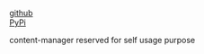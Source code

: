 
[github](https://github.com/eaybek/content-manager/)  
[PyPi](https://pypi.org/project/content-manager/)  

content-manager reserved for self usage purpose

